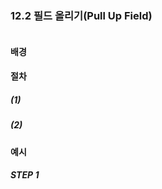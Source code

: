 ### 12.2 필드 올리기(Pull Up Field)
``` diff

```

#### 배경

#### 절차
##### (1)
##### (2)

#### 예시

##### STEP 1
